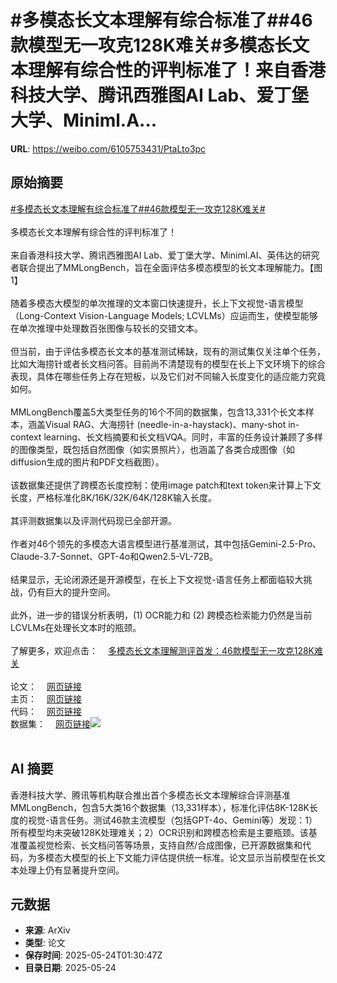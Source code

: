 # #多模态长文本理解有综合标准了##46款模型无一攻克128K难关#多模态长文本理解有综合性的评判标准了！来自香港科技大学、腾讯西雅图AI Lab、爱丁堡大学、Miniml.A...

**URL**: https://weibo.com/6105753431/PtaLto3pc

## 原始摘要

<a href="https://m.weibo.cn/search?containerid=231522type%3D1%26t%3D10%26q%3D%23%E5%A4%9A%E6%A8%A1%E6%80%81%E9%95%BF%E6%96%87%E6%9C%AC%E7%90%86%E8%A7%A3%E6%9C%89%E7%BB%BC%E5%90%88%E6%A0%87%E5%87%86%E4%BA%86%23&amp;extparam=%23%E5%A4%9A%E6%A8%A1%E6%80%81%E9%95%BF%E6%96%87%E6%9C%AC%E7%90%86%E8%A7%A3%E6%9C%89%E7%BB%BC%E5%90%88%E6%A0%87%E5%87%86%E4%BA%86%23" data-hide=""><span class="surl-text">#多模态长文本理解有综合标准了#</span></a><a href="https://m.weibo.cn/search?containerid=231522type%3D1%26t%3D10%26q%3D%2346%E6%AC%BE%E6%A8%A1%E5%9E%8B%E6%97%A0%E4%B8%80%E6%94%BB%E5%85%8B128K%E9%9A%BE%E5%85%B3%23&amp;extparam=%2346%E6%AC%BE%E6%A8%A1%E5%9E%8B%E6%97%A0%E4%B8%80%E6%94%BB%E5%85%8B128K%E9%9A%BE%E5%85%B3%23" data-hide=""><span class="surl-text">#46款模型无一攻克128K难关#</span></a><br><br>多模态长文本理解有综合性的评判标准了！<br><br>来自香港科技大学、腾讯西雅图AI Lab、爱丁堡大学、Miniml.AI、英伟达的研究者联合提出了MMLongBench，旨在全面评估多模态模型的长文本理解能力。【图1】<br><br>随着多模态大模型的单次推理的文本窗口快速提升，长上下文视觉-语言模型（Long-Context Vision-Language Models; LCVLMs）应运而生，使模型能够在单次推理中处理数百张图像与较长的交错文本。<br><br>但当前，由于评估多模态长文本的基准测试稀缺，现有的测试集仅关注单个任务，比如大海捞针或者长文档问答。目前尚不清楚现有的模型在长上下文环境下的综合表现，具体在哪些任务上存在短板，以及它们对不同输入长度变化的适应能力究竟如何。<br><br>MMLongBench覆盖5大类型任务的16个不同的数据集，包含13,331个长文本样本，涵盖Visual RAG、大海捞针 (needle-in-a-haystack)、many-shot in-context learning、长文档摘要和长文档VQA。同时，丰富的任务设计兼顾了多样的图像类型，既包括自然图像（如实景照片），也涵盖了各类合成图像（如diffusion生成的图片和PDF文档截图）。<br><br>该数据集还提供了跨模态长度控制：使用image patch和text token来计算上下文长度，严格标准化8K/16K/32K/64K/128K输入长度。<br><br>其评测数据集以及评测代码现已全部开源。<br><br>作者对46个领先的多模态大语言模型进行基准测试，其中包括Gemini-2.5-Pro、Claude-3.7-Sonnet、GPT-4o和Qwen2.5-VL-72B。<br><br>结果显示，无论闭源还是开源模型，在长上下文视觉-语言任务上都面临较大挑战，仍有巨大的提升空间。<br><br>此外，进一步的错误分析表明，(1) OCR能力和 (2) 跨模态检索能力仍然是当前LCVLMs在处理长文本时的瓶颈。<br><br>了解更多，欢迎点击：<a href="https://weibo.cn/sinaurl?u=https%3A%2F%2Fmp.weixin.qq.com%2Fs%2FeOUvlVVMu_XPKbFa3IX_Nw" data-hide=""><span class="url-icon"><img style="width: 1rem;height: 1rem" src="https://h5.sinaimg.cn/upload/2015/09/25/3/timeline_card_small_web_default.png" referrerpolicy="no-referrer"></span><span class="surl-text">多模态长文本理解测评首发：46款模型无一攻克128K难关</span></a><br><br>论文：<a href="https://weibo.cn/sinaurl?u=https%3A%2F%2Farxiv.org%2Fabs%2F2505.10610" data-hide=""><span class="url-icon"><img style="width: 1rem;height: 1rem" src="https://h5.sinaimg.cn/upload/2015/09/25/3/timeline_card_small_web_default.png" referrerpolicy="no-referrer"></span><span class="surl-text">网页链接</span></a><br>主页：<a href="https://weibo.cn/sinaurl?u=https%3A%2F%2Fzhaowei-wang-nlp.github.io%2FMMLongBench-page%2F" data-hide=""><span class="url-icon"><img style="width: 1rem;height: 1rem" src="https://h5.sinaimg.cn/upload/2015/09/25/3/timeline_card_small_web_default.png" referrerpolicy="no-referrer"></span><span class="surl-text">网页链接</span></a><br>代码：<a href="https://weibo.cn/sinaurl?u=https%3A%2F%2Fgithub.com%2FEdinburghNLP%2FMMLongBench" data-hide=""><span class="url-icon"><img style="width: 1rem;height: 1rem" src="https://h5.sinaimg.cn/upload/2015/09/25/3/timeline_card_small_web_default.png" referrerpolicy="no-referrer"></span><span class="surl-text">网页链接</span></a><br>数据集：<a href="https://weibo.cn/sinaurl?u=https%3A%2F%2Fhuggingface.co%2Fdatasets%2FZhaoweiWang%2FMMLongBench" data-hide=""><span class="url-icon"><img style="width: 1rem;height: 1rem" src="https://h5.sinaimg.cn/upload/2015/09/25/3/timeline_card_small_web_default.png" referrerpolicy="no-referrer"></span><span class="surl-text">网页链接</span></a><img style="" src="https://tvax4.sinaimg.cn/large/006Fd7o3gy1i1plb74yq5j30ta0cqn0s.jpg" referrerpolicy="no-referrer"><br><br>

## AI 摘要

香港科技大学、腾讯等机构联合推出首个多模态长文本理解综合评测基准MMLongBench，包含5大类16个数据集（13,331样本），标准化评估8K-128K长度的视觉-语言任务。测试46款主流模型（包括GPT-4o、Gemini等）发现：1）所有模型均未突破128K处理难关；2）OCR识别和跨模态检索是主要瓶颈。该基准覆盖视觉检索、长文档问答等场景，支持自然/合成图像，已开源数据集和代码，为多模态大模型的长上下文能力评估提供统一标准。论文显示当前模型在长文本处理上仍有显著提升空间。

## 元数据

- **来源**: ArXiv
- **类型**: 论文
- **保存时间**: 2025-05-24T01:30:47Z
- **目录日期**: 2025-05-24
